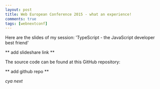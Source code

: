 ```yaml
---
layout: post
title: Web European Conference 2015 - what an experience!
comments: true
tags: [webnextconf]
---
```


Here are the slides of my session: 'TypeScript - the JavaScript developer best friend'

** add slideshare link **

The source code can be found at this GitHub repository:

** add github repo **

_cya next_